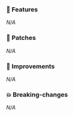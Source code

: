 ### 🚀 Features

_N/A_

### 🔧 Patches

_N/A_

### 🌈 Improvements

_N/A_

### 💥 Breaking-changes

_N/A_
